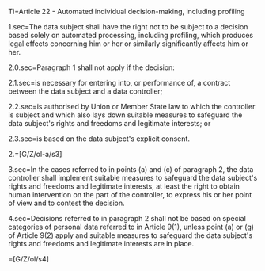 Ti=Article 22 - Automated individual decision-making, including profiling

1.sec=The data subject shall have the right not to be subject to a decision based solely on automated processing, including profiling, which produces legal effects concerning him or her or similarly significantly affects him or her.

2.0.sec=Paragraph 1 shall not apply if the decision:

2.1.sec=is necessary for entering into, or performance of, a contract between the data subject and a data controller;

2.2.sec=is authorised by Union or Member State law to which the controller is subject and which also lays down suitable measures to safeguard the data subject's rights and freedoms and legitimate interests; or

2.3.sec=is based on the data subject's explicit consent.

2.=[G/Z/ol-a/s3]

3.sec=In the cases referred to in points (a) and (c) of paragraph 2, the data controller shall implement suitable measures to safeguard the data subject's rights and freedoms and legitimate interests, at least the right to obtain human intervention on the part of the controller, to express his or her point of view and to contest the decision.

4.sec=Decisions referred to in paragraph 2 shall not be based on special categories of personal data referred to in Article 9(1), unless point (a) or (g) of Article 9(2) apply and suitable measures to safeguard the data subject's rights and freedoms and legitimate interests are in place.

=[G/Z/ol/s4]
